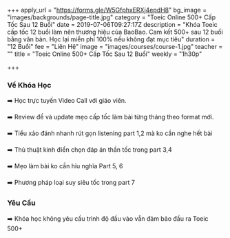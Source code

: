 +++
apply_url = "https://forms.gle/W5GfphxERXj4epdH8"
bg_image = "images/backgrounds/page-title.jpg"
category = "Toeic Online 500+ Cấp Tốc Sau 12 Buổi"
date = 2019-07-06T09:27:17Z
description = "Khóa Toeic cấp tốc 12 buổi làm nên thương hiệu của BaoBao. Cam kết 500+ sau 12 buổi bằng văn bản. Học lại miễn phí 100% nếu không đạt mục tiêu"
duration = "12 Buổi"
fee = "Liên Hệ"
image = "images/courses/course-1.jpg"
teacher = ""
title = "Toeic Online 500+ Cấp Tốc Sau 12 Buổi"
weekly = "1h30p"

+++
### Về Khóa Học

➡️ Học trực tuyến Video Call với giáo viên.

➡️ Review đề và update mẹo cấp tốc làm bài từng tháng theo format mới.

➡️ Tiểu xảo đánh nhanh rút gọn listening part 1,2 mà ko cần nghe hết bài

➡️ Thủ thuật kinh điển chọn đáp án thần tốc trong part 3,4

➡️ Mẹo làm bài ko cần hỉu nghĩa Part 5, 6

➡️ Phương pháp loại suy siêu tốc trong part 7</p>

### Yêu Cầu

➡️ Khóa học không yêu cầu trình độ đầu vào vẫn đảm bảo đầu ra Toeic 500+